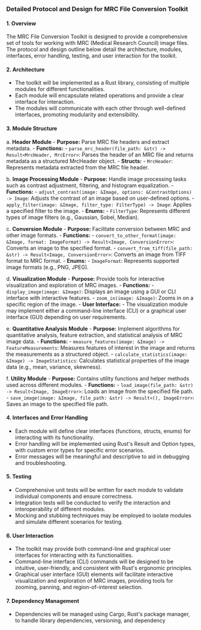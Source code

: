 ### Detailed Protocol and Design for MRC File Conversion Toolkit

#### 1. **Overview**

The MRC File Conversion Toolkit is designed to provide a comprehensive set of tools for working with MRC (Medical Research Council) image files. The protocol and design outline below detail the architecture, modules, interfaces, error handling, testing, and user interaction for the toolkit.

#### 2. **Architecture**

   - The toolkit will be implemented as a Rust library, consisting of multiple modules for different functionalities.
   - Each module will encapsulate related operations and provide a clear interface for interaction.
   - The modules will communicate with each other through well-defined interfaces, promoting modularity and extensibility.

#### 3. **Module Structure**

   a. **Header Module**
      - **Purpose:** Parse MRC file headers and extract metadata.
      - **Functions:**
         - `parse_mrc_header(file_path: &str) -> Result<MrcHeader, MrcError>`: Parses the header of an MRC file and returns metadata as a structured MrcHeader object.
      - **Structs:**
         - `MrcHeader`: Represents metadata extracted from the MRC file header.

   b. **Image Processing Module**
      - **Purpose:** Handle image processing tasks such as contrast adjustment, filtering, and histogram equalization.
      - **Functions:**
         - `adjust_contrast(image: &Image, options: &ContrastOptions) -> Image`: Adjusts the contrast of an image based on user-defined options.
         - `apply_filter(image: &Image, filter_type: FilterType) -> Image`: Applies a specified filter to the image.
      - **Enums:**
         - `FilterType`: Represents different types of image filters (e.g., Gaussian, Sobel, Median).

   c. **Conversion Module**
      - **Purpose:** Facilitate conversion between MRC and other image formats.
      - **Functions:**
         - `convert_to_other_format(image: &Image, format: ImageFormat) -> Result<Image, ConversionError>`: Converts an image to the specified format.
         - `convert_from_tiff(file_path: &str) -> Result<Image, ConversionError>`: Converts an image from TIFF format to MRC format.
      - **Enums:**
         - `ImageFormat`: Represents supported image formats (e.g., PNG, JPEG).

   d. **Visualization Module**
      - **Purpose:** Provide tools for interactive visualization and exploration of MRC images.
      - **Functions:**
         - `display_image(image: &Image)`: Displays an image using a GUI or CLI interface with interactive features.
         - `zoom_in(image: &Image)`: Zooms in on a specific region of the image.
      - **User Interface:**
         - The visualization module may implement either a command-line interface (CLI) or a graphical user interface (GUI) depending on user requirements.

   e. **Quantitative Analysis Module**
      - **Purpose:** Implement algorithms for quantitative analysis, feature extraction, and statistical analysis of MRC image data.
      - **Functions:**
         - `measure_features(image: &Image) -> FeatureMeasurements`: Measures features of interest in the image and returns the measurements as a structured object.
         - `calculate_statistics(image: &Image) -> ImageStatistics`: Calculates statistical properties of the image data (e.g., mean, variance, skewness).

   f. **Utility Module**
      - **Purpose:** Contains utility functions and helper methods used across different modules.
      - **Functions:**
         - `load_image(file_path: &str) -> Result<Image, ImageError>`: Loads an image from the specified file path.
         - `save_image(image: &Image, file_path: &str) -> Result<(), ImageError>`: Saves an image to the specified file path.

#### 4. **Interfaces and Error Handling**

   - Each module will define clear interfaces (functions, structs, enums) for interacting with its functionality.
   - Error handling will be implemented using Rust's Result and Option types, with custom error types for specific error scenarios.
   - Error messages will be meaningful and descriptive to aid in debugging and troubleshooting.

#### 5. **Testing**

   - Comprehensive unit tests will be written for each module to validate individual components and ensure correctness.
   - Integration tests will be conducted to verify the interaction and interoperability of different modules.
   - Mocking and stubbing techniques may be employed to isolate modules and simulate different scenarios for testing.

#### 6. **User Interaction**

   - The toolkit may provide both command-line and graphical user interfaces for interacting with its functionalities.
   - Command-line interface (CLI) commands will be designed to be intuitive, user-friendly, and consistent with Rust's ergonomic principles.
   - Graphical user interface (GUI) elements will facilitate interactive visualization and exploration of MRC images, providing tools for zooming, panning, and region-of-interest selection.

#### 7. **Dependency Management**

   - Dependencies will be managed using Cargo, Rust's package manager, to handle library dependencies, versioning, and dependency